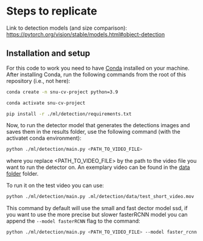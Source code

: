 # Steps to replicate

Link to detection models (and size comparison): <https://pytorch.org/vision/stable/models.html#object-detection>

## Installation and setup

For this code to work you need to have [Conda](https://docs.conda.io/projects/conda/en/latest/user-guide/install/index.html) installed on your machine. After installing Conda, run the following commands from the root of this repository (i.e., not here):

```bash
conda create -n snu-cv-project python=3.9

conda activate snu-cv-project
```

```bash
pip install -r ./ml/detection/requirements.txt
```

Now, to run the detector model that generates the detections images and saves them in the results folder, use the following command (with the activatet conda environment):

```bash
python ./ml/detection/main.py <PATH_TO_VIDEO_FILE>
```

where you replace <PATH_TO_VIDEO_FILE> by the path to the video file you want to run the detector on. An exemplary video can be found in the [data folder](./data/) folder.

To run it on the test video you can use:

```bash
python ./ml/detection/main.py .ml/detection/data/test_short_video.mov
```

This command by default will use the small and fast dector model ssd, if you want to use the more precise but slower fasterRCNN model you can append the `--model fasterRCNN` flag to the command:

```bash
python ./ml/detection/main.py <PATH_TO_VIDEO_FILE> --model faster_rcnn
```
